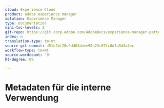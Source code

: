 ```yaml
---
cloud: Experience Cloud
product: adobe experience manager
solution: Experience Manager
type: Documentation
mini-toc-levels: 2
git-repo: https://git.corp.adobe.com/AdobeDocs/experience-manager-pattern-detection.de-DE
index: n
translation-type: tm+mt
source-git-commit: d51e2bf28c9d403ddee90a22c67fc0d1a3d3a4ec
workflow-type: tm+mt
source-wordcount: '0'
ht-degree: 0%

---
```



# Metadaten für die interne Verwendung
